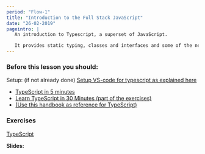 ```yaml
---
period: "Flow-1"
title: "Introduction to the Full Stack JavaScript"
date: "26-02-2019"
pageintro: | 
   An introduction to Typescript, a superset of JavaScript.

   It provides static typing, classes and interfaces and some of the newest ES-next features.
---
```


### Before this lesson you should:
Setup: (if not already done) [Setup VS-code for typescript as explained here](https://code.visualstudio.com/docs/languages/typescript)
<!--readings_begin-->
- [TypeScript in 5 minutes](https://www.typescriptlang.org/docs/home.html)
- [Learn TypeScript in 30 Minutes (part of the exercises)](https://tutorialzine.com/2016/07/learn-typescript-in-30-minutes)
- [(Use this handbook as reference for TypeScript)](https://www.typescriptlang.org/docs/home.html)
<!--readings_end-->


### Exercises
<!--exercises_begin-->
[TypeScript](https://docs.google.com/document/d/1Lxg0SkcKzBkARM3nzS-82xHZfqgDECJA9blTbIjaJTQ/edit?usp=sharing)
<!--exercises_end-->

**Slides:** 
